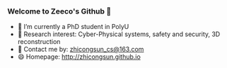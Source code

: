 ### Welcome to Zeeco's Github 👋
- 🔭 I’m currently a PhD student in PolyU
- 🌱 Research interest: Cyber-Physical systems, safety and security, 3D reconstruction
- 💬 Contact me by: zhicongsun_cs@163.com
- 😄 Homepage: http://zhicongsun.github.io

 <!-- ### News
- 🌱 14 June 2024: One of my survey paper was published: Zhicong Sun, Guang Chen, Yulong Ding, Shuang-Hua Yang, “Joint safety and security risk analysis in industrial cyber‐physicalsystems: A survey”, IET Cyber-Physical Systems: Theory & Applications, 14 June 2024, [Doi: 10.1049/cps2.12095. ](https://ietresearch.onlinelibrary.wiley.com/doi/10.1049/cps2.12095)
- 🌱 13 Nov 2023: One of my paper was published: Zhicong Sun, Yulong Ding, Shuang-Hua Yang, “Contradictions Identification of Safety and Security Requirements for Industrial Cyber-Physical Systems”, IEEE Internet of Things Journal, 13 November 2023, [Doi: 10.1109/JIOT.2023.3332128. ](https://ieeexplore.ieee.org/document/10314997)--> 
<!--
**zhicongsun/zhicongsun** is a ✨ _special_ ✨ repository because its `README.md` (this file) appears on your GitHub profile.

Here are some ideas to get you started:

- 🔭 I’m currently working on ...
- 🌱 I’m currently learning ...
- 👯 I’m looking to collaborate on ...
- 🤔 I’m looking for help with ...
- 💬 Ask me about ...
- 📫 How to reach me: ...
- 😄 Pronouns: ...
- ⚡ Fun fact: ...
-->
